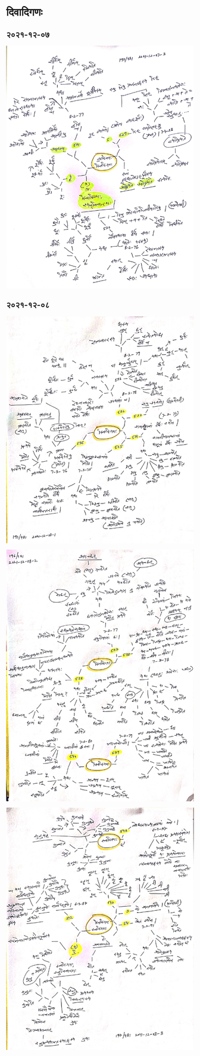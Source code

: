 # दिवादिगणः

## २०२१-१२-०७

![lp-तुदादिगण-दिवादिगण-2021-12-07-3](lp-तुदादिगण-दिवादिगण-2021-12-07-3.jpg)

## २०२१-१२-०८

![lp-दिवादिगण-2021-12-08-1](lp-दिवादिगण-2021-12-08-1.jpg)

![lp-दिवादिगण-2021-12-08-2](lp-दिवादिगण-2021-12-08-2.jpg)

![lp-दिवादिगण-स्वादिगण-2021-12-08-3](lp-दिवादिगण-स्वादिगण-2021-12-08-3.jpg)
